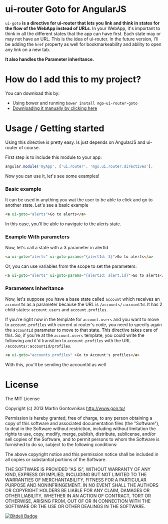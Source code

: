 # ui-router Goto for AngularJS

`ui-goto` **is a directive for ui-router that lets you link and think in states for the flow of the WebApp instead of URLs**. In your WebApp, it's important to think in all the different states that the app can have first. Each state may or may not have an URL. This is the idea of ui-router. In the future version, I'll be adding the `href` property as well for bookmarkeability and ability to open any link on a new tab. 

**It also handles the Parameter inheritance.**

# How do I add this to my project?

You can download this by:

* Using bower and running `bower install mgo-ui-router-goto`
* [Downloading it manually by clicking here](https://raw.github.com/mgonto/mgo-ui-router-goto/master/uiGoto.js)

# Usage / Getting started

Using this directive is pretty easy. Is just depends on AngularJS and ui-router of course.

First step is to include this module to your app:

````javascript
angular.module('myApp', ['ui.router', 'mgo.ui.router.directives'];
````

Now you can use it, let's see some examples!

### Basic example
It can be used in anything you wat the user to be able to click and go to another state. Let's see a basic example

````html
<a ui-goto="alerts">Go to alerts</a>
````

In this case, you'll be able to navigate to the alerts state.

### Example With parameters

Now, let's call a state with a 3 parameter in alertId

````html
<a ui-goto="alerts" ui-goto-params="{alertId: 3}">Go to alerts</a>
````

Or, you can use variables from the scope to set the parameters:

````html
<a ui-goto="alerts" ui-goto-params="{alertId: alert.id}">Go to alerts</a>
````

### Parameters Inheritance

Now, let's suppose you have a base state called `account` which receives an `accountId` as a parameter because the URL is `/accounts/:accountId`. It has 2 child states: `account.users` and `account.profiles`.

If you're right now in the template for `account.users` and you want to move to `account.profiles` with current ui router's code, you need to specify again the `accountId` parameter to move to that state. This directive takes care of this. So, if you're at the `account.users` template, you could write the following and it'd transition to `account.profiles` with the URL `/accounts/:accountId/profiles`.

````html
<a ui-goto="accounts.profiles" >Go to Account's profiles</a>
````

With this, you'll be sending the accountId as well

# License

The MIT License

Copyright (c) 2013 Martin Gontovnikas http://www.gon.to/

Permission is hereby granted, free of charge, to any person obtaining a copy of this software and associated documentation files (the "Software"), to deal in the Software without restriction, including without limitation the rights to use, copy, modify, merge, publish, distribute, sublicense, and/or sell copies of the Software, and to permit persons to whom the Software is furnished to do so, subject to the following conditions:

The above copyright notice and this permission notice shall be included in all copies or substantial portions of the Software.

THE SOFTWARE IS PROVIDED "AS IS", WITHOUT WARRANTY OF ANY KIND, EXPRESS OR IMPLIED, INCLUDING BUT NOT LIMITED TO THE WARRANTIES OF MERCHANTABILITY, FITNESS FOR A PARTICULAR PURPOSE AND NONINFRINGEMENT. IN NO EVENT SHALL THE AUTHORS OR COPYRIGHT HOLDERS BE LIABLE FOR ANY CLAIM, DAMAGES OR OTHER LIABILITY, WHETHER IN AN ACTION OF CONTRACT, TORT OR OTHERWISE, ARISING FROM, OUT OF OR IN CONNECTION WITH THE SOFTWARE OR THE USE OR OTHER DEALINGS IN THE SOFTWARE.






[![Bitdeli Badge](https://d2weczhvl823v0.cloudfront.net/mgonto/mgo-ui-router-goto/trend.png)](https://bitdeli.com/free "Bitdeli Badge")

